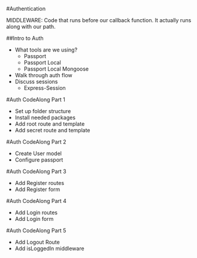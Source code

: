 #Authentication

MIDDLEWARE: Code that runs before our callback function. It actually runs along with our path.

##Intro to Auth
* What tools are we using?
    * Passport 
    * Passport Local
    * Passport Local Mongoose
* Walk through auth flow
* Discuss sessions
    * Express-Session

#Auth CodeAlong Part 1
* Set up folder structure
* Install needed packages
* Add root route and template
* Add secret route and template

#Auth CodeAlong Part 2
* Create User model
* Configure passport

#Auth CodeAlong Part 3
* Add Register routes
* Add Register form

#Auth CodeAlong Part 4
* Add Login routes
* Add Login form

#Auth CodeAlong Part 5
* Add Logout Route
* Add isLoggedIn middleware
